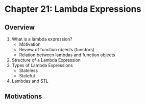 # Chapter 21: Lambda Expressions

## Overview 
1. What is a lambda expression?
    - Motivation
    - Review of function objects (functors)
    - Relation between lambdas and function objects
2. Structure of a Lambda Expression
3. Types of Lambda Expressions
    - Stateless
    - Stateful
4. Lambdas and STL

## Motivations
